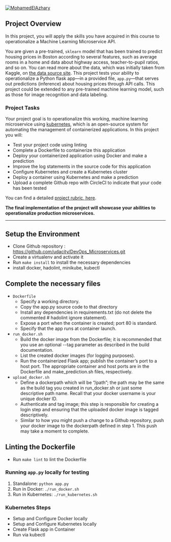 [![MohamedElAzhary](https://circleci.com/gh/MohamedElAzhary/DevOps_Microservices.svg?style=svg)](https://app.circleci.com/pipelines/github/MohamedElAzhary/DevOps_Microservices)

## Project Overview

In this project, you will apply the skills you have acquired in this course to operationalize a Machine Learning Microservice API. 

You are given a pre-trained, `sklearn` model that has been trained to predict housing prices in Boston according to several features, such as average rooms in a home and data about highway access, teacher-to-pupil ratios, and so on. You can read more about the data, which was initially taken from Kaggle, on [the data source site](https://www.kaggle.com/c/boston-housing). This project tests your ability to operationalize a Python flask app—in a provided file, `app.py`—that serves out predictions (inference) about housing prices through API calls. This project could be extended to any pre-trained machine learning model, such as those for image recognition and data labeling.

### Project Tasks

Your project goal is to operationalize this working, machine learning microservice using [kubernetes](https://kubernetes.io/), which is an open-source system for automating the management of containerized applications. In this project you will:
* Test your project code using linting
* Complete a Dockerfile to containerize this application
* Deploy your containerized application using Docker and make a prediction
* Improve the log statements in the source code for this application
* Configure Kubernetes and create a Kubernetes cluster
* Deploy a container using Kubernetes and make a prediction
* Upload a complete Github repo with CircleCI to indicate that your code has been tested

You can find a detailed [project rubric, here](https://review.udacity.com/#!/rubrics/2576/view).

**The final implementation of the project will showcase your abilities to operationalize production microservices.**

---

## Setup the Environment

* Clone Github repository : https://github.com/udacity/DevOps_Microservices.git
* Create a virtualenv and activate it
* Run `make install` to install the necessary dependencies
* install docker, hadolint, minikube, kubectl

## Complete the necessary files
* `Dockerfile`
    - Specify a working directory.
    - Copy the app.py source code to that directory
    - Install any dependencies in requirements.txt (do not delete the commented # hadolint ignore statement).
    - Expose a port when the container is created; port 80 is standard.
    - Specify that the app runs at container launch.
* `run_docker.sh`
    - Build the docker image from the Dockerfile; it is recommended that you use 
      an optional --tag parameter as described in the build documentation.
    - List the created docker images (for logging purposes).
    - Run the containerized Flask app; publish the container’s port to a host port. 
      The appropriate container and host ports are in the Dockerfile and make_prediction.sh files, respectively.
* `upload_docker.sh`
    - Define a dockerpath which will be “/path”; the path may be the same as the build tag you created in 
      run_docker.sh or just some descriptive path name. Recall that your docker username is your unique docker ID.
    - Authenticate and tag image; this step is responsible for creating a login step and ensuring that the uploaded
      docker image is tagged descriptively.
    - Similar to how you might push a change to a Github repository, push your docker image to the dockerpath 
      defined in step 1. This push may take a moment to complete.

## Linting the Dockerfile
* Run `make lint` to lint the Dockerfile


### Running `app.py` locally for testing
1. Standalone:  `python app.py`
2. Run in Docker:  `./run_docker.sh`
3. Run in Kubernetes:  `./run_kubernetes.sh`

### Kubernetes Steps

* Setup and Configure Docker locally
* Setup and Configure Kubernetes locally
* Create Flask app in Container
* Run via kubectl
